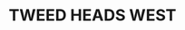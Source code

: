 ---
lastmod: '2025-04-06T06:05:20+00:00'
latitude: -28.184241
layout: suburb
longitude: 153.526816
postcode: '2485'
state: NSW
title: TWEED HEADS WEST
url: /nsw/tweed-heads-west/
---